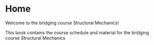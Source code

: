 # Home

Welcome to the bridging course Structural Mechanics!

This book contains the course schedule and material for the bridging course Structural Mechanics